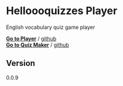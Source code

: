 # Helloooquizzes Player
English vocabulary quiz game player

<b>[Go to Player](http://helloooquizzes.com)</b> / [github](https://github.com/Heunsig/helloooquizzes-player)  
<b>[Go to Quiz Maker](https://dashboard.helloooquizzes.com)</b> / [github](https://github.com/Heunsig/helloooquizzes-management)

## Version
0.0.9